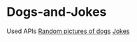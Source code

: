 # Dogs-and-Jokes

Used APIs
[Random pictures of dogs](https://random.dog/)
[Jokes](https://official-joke-api.appspot.com/)
